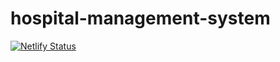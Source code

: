 # hospital-management-system

[![Netlify Status](https://api.netlify.com/api/v1/badges/a50df270-2b2b-4de1-8a5e-d24bcc22ce76/deploy-status)](https://app.netlify.com/sites/gybexminihospital/deploys)
